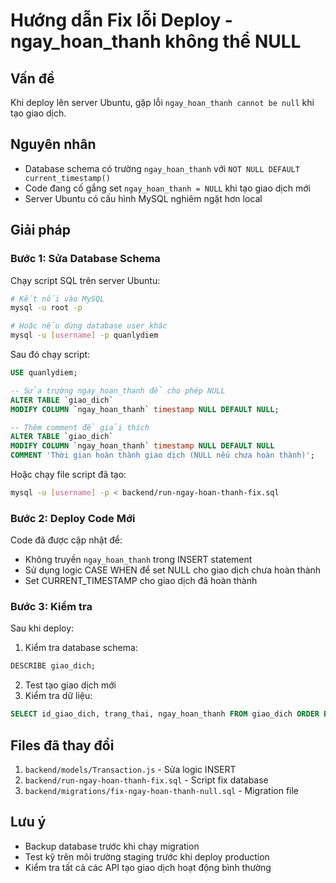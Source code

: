 # Hướng dẫn Fix lỗi Deploy - ngay_hoan_thanh không thể NULL

## Vấn đề
Khi deploy lên server Ubuntu, gặp lỗi `ngay_hoan_thanh cannot be null` khi tạo giao dịch.

## Nguyên nhân
- Database schema có trường `ngay_hoan_thanh` với `NOT NULL DEFAULT current_timestamp()`
- Code đang cố gắng set `ngay_hoan_thanh = NULL` khi tạo giao dịch mới
- Server Ubuntu có cấu hình MySQL nghiêm ngặt hơn local

## Giải pháp

### Bước 1: Sửa Database Schema
Chạy script SQL trên server Ubuntu:

```bash
# Kết nối vào MySQL
mysql -u root -p

# Hoặc nếu dùng database user khác
mysql -u [username] -p quanlydiem
```

Sau đó chạy script:
```sql
USE quanlydiem;

-- Sửa trường ngay_hoan_thanh để cho phép NULL
ALTER TABLE `giao_dich` 
MODIFY COLUMN `ngay_hoan_thanh` timestamp NULL DEFAULT NULL;

-- Thêm comment để giải thích
ALTER TABLE `giao_dich` 
MODIFY COLUMN `ngay_hoan_thanh` timestamp NULL DEFAULT NULL 
COMMENT 'Thời gian hoàn thành giao dịch (NULL nếu chưa hoàn thành)';
```

Hoặc chạy file script đã tạo:
```bash
mysql -u [username] -p < backend/run-ngay-hoan-thanh-fix.sql
```

### Bước 2: Deploy Code Mới
Code đã được cập nhật để:
- Không truyền `ngay_hoan_thanh` trong INSERT statement
- Sử dụng logic CASE WHEN để set NULL cho giao dịch chưa hoàn thành
- Set CURRENT_TIMESTAMP cho giao dịch đã hoàn thành

### Bước 3: Kiểm tra
Sau khi deploy:
1. Kiểm tra database schema:
```sql
DESCRIBE giao_dich;
```

2. Test tạo giao dịch mới
3. Kiểm tra dữ liệu:
```sql
SELECT id_giao_dich, trang_thai, ngay_hoan_thanh FROM giao_dich ORDER BY id_giao_dich DESC LIMIT 5;
```

## Files đã thay đổi
1. `backend/models/Transaction.js` - Sửa logic INSERT
2. `backend/run-ngay-hoan-thanh-fix.sql` - Script fix database
3. `backend/migrations/fix-ngay-hoan-thanh-null.sql` - Migration file

## Lưu ý
- Backup database trước khi chạy migration
- Test kỹ trên môi trường staging trước khi deploy production
- Kiểm tra tất cả các API tạo giao dịch hoạt động bình thường
